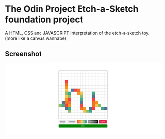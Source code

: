# The Odin Project Etch-a-Sketch foundation project

A HTML, CSS and JAVASCRIPT interpretation of the etch-a-sketch toy. (more like a canvas wannabe)

## Screenshot

![](./src/img/screenshot.png)
